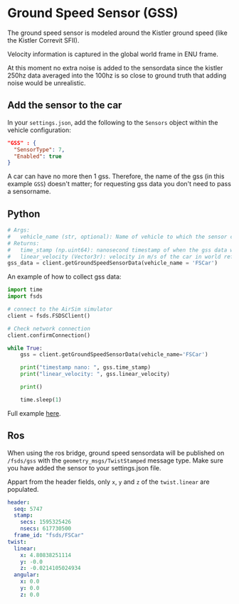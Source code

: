 # Ground Speed Sensor (GSS)

The ground speed sensor is modeled around the Kistler ground speed (like the Kistler Correvit SFII).

Velocity information is captured in the global world frame in ENU frame.

At this moment no extra noise is added to the sensordata since the kistler 250hz data averaged into the 100hz is so close to ground truth that adding noise would be unrealistic.

## Add the sensor to the car

In your `settings.json`, add the following to the `Sensors` object within the vehicle configuration:

```json
"GSS" : {
  "SensorType": 7,
  "Enabled": true
}
```
A car can have no more then 1 gss.
Therefore, the name of the gss (in this example `GSS`) doesn't matter; for requesting gss data you don't need to pass a sensorname.

## Python

```python
# Args:
#   vehicle_name (str, optional): Name of vehicle to which the sensor corresponds to.
# Returns:
#   time_stamp (np.uint64): nanosecond timestamp of when the gss data was captured
#   linear_velocity (Vector3r): velocity in m/s of the car in world reference frame
gss_data = client.getGroundSpeedSensorData(vehicle_name = 'FSCar')
```

An example of how to collect gss data:

```python
import time
import fsds

# connect to the AirSim simulator 
client = fsds.FSDSClient()

# Check network connection
client.confirmConnection()

while True:
    gss = client.getGroundSpeedSensorData(vehicle_name='FSCar')

    print("timestamp nano: ", gss.time_stamp)
    print("linear_velocity: ", gss.linear_velocity)

    print()

    time.sleep(1)
```

Full example [here](https://github.com/FS-Driverless/Formula-Student-Driverless-Simulator/tree/master/python/examples/gss.py).


## Ros
When using the ros bridge, ground speed sensordata will be published on `/fsds/gss` with the `geometry_msgs/TwistStamped` message type.
Make sure you have added the sensor to your settings.json file.

Appart from the header fields, only `x`, `y` and `z` of the `twist.linear` are populated. 

```yaml
header:
  seq: 5747
  stamp:
    secs: 1595325426
    nsecs: 617730500
  frame_id: "fsds/FSCar"
twist:
  linear:
    x: 4.80838251114
    y: -0.0
    z: -0.0214105024934
  angular:
    x: 0.0
    y: 0.0
    z: 0.0
```